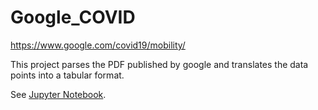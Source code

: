 # Google_COVID
https://www.google.com/covid19/mobility/

This project parses the PDF published by google and translates the data points into a tabular format.

See [Jupyter Notebook](https://github.com/e4c6/Google_COVID/blob/master/Google_COVID.ipynb).
